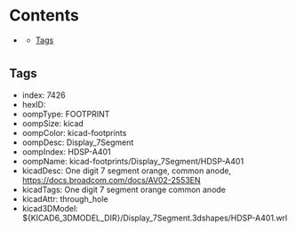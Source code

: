 



Contents
========

* [](#)
	* [Tags](#tags)

# 

## Tags

- index: 7426
- hexID: 
- oompType: FOOTPRINT
- oompSize: kicad
- oompColor: kicad-footprints
- oompDesc: Display_7Segment
- oompIndex: HDSP-A401
- oompName: kicad-footprints/Display_7Segment/HDSP-A401
- kicadDesc: One digit 7 segment orange, common anode, https://docs.broadcom.com/docs/AV02-2553EN
- kicadTags: One digit 7 segment orange common anode
- kicadAttr: through_hole
- kicad3DModel: ${KICAD6_3DMODEL_DIR}/Display_7Segment.3dshapes/HDSP-A401.wrl
